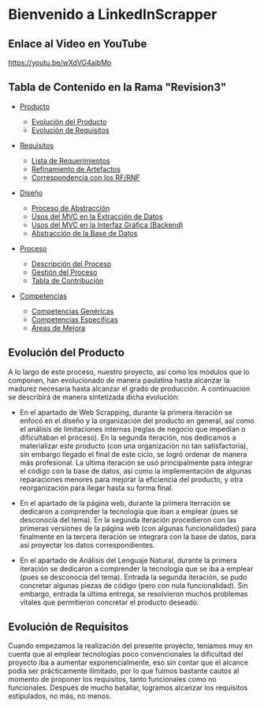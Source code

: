 # Bienvenido a LinkedInScrapper

## Enlace al Video en YouTube
https://youtu.be/wXdVG4aibMo

## Tabla de Contenido en la Rama "Revision3"
* [Producto](README.md)
    * [Evolución del Producto](#evolución-del-producto)
    * [Evolución de Requisitos](#evolución-de-requisitos)

* [Requisitos](/Documentación/Requisitos)
    * [Lista de Requerimientos](/Documentación/Requisitos/Requerimientos.md)
    * [Refinamiento de Artefactos](/Documentación/Requisitos/Artefactos/HistoriasDeUsuario.md)
    * [Correspondencia con los RF/RNF](/Documentación/Requisitos/Requerimientos.md#correspondencia-con-los-rfrnf)

* [Diseño](/Documentación/)
    * [Proceso de Abstracción](/Documentación/Abstracción/Abstracción.md)
    * [Usos del MVC en la Extracción de Datos](/Documentación/Abstracción/ExtracciónDatos/Documentacion_Extraccion_Datos.md)
    * [Usos del MVC en la Interfaz Gráfica (Backend)](/Documentación/Abstracción/GUI/Documentacion_GUI.md)
    * [Abstracción de la Base de Datos](/Documentación/Abstracción/BaseDatos/Documentacion_Base_Datos.md)

* [Proceso](/Documentación/Proceso/)
    * [Descripción del Proceso](/Documentación/Proceso/Descripcion.md)
    * [Gestión del Proceso](/Documentación/Proceso/Gestión.md)
    * [Tabla de Contribución](/Documentación/Proceso/Participación.md)

* [Competencias](/Documentación/Competencias/Competencias.md)
    * [Competencias Genéricas](/Documentación/Competencias/Competencias.md#competencias-genéricas)
    * [Competencias Específicas](/Documentación/Competencias/Competencias.md#competencias-específicas)
    * [Áreas de Mejora](/Documentación/Competencias/Competencias.md#áreas-de-mejora)
    



## Evolución del Producto

A lo largo de este proceso, nuestro proyecto, así como los módulos que lo componen, han evolucionado de manera paulatina hasta alcanzar la madurez necesaria hasta alcanzar el grado de producción. A continuacion se describirá de manera sintetizada dicha evolución:


* En el apartado de Web Scrapping, durante la primera iteración se enfocó en el diseño y la organización del producto en general, así como el análisis de limitaciones internas (reglas de negocio que impedían o dificultaban el proceso). En la segunda iteración, nos dedicamos a materializar este producto (con una organización no tan satisfactoria), sin embargo llegado el final de este ciclo, se logró ordenar de manera más profesional. La ultima iteración se usó principalmente para integrar el código con la base de datos, así como la implementación de algunas reparaciones menores para mejorar la eficiencia del producto, y otra reorganización para llegar hasta su forma final.

* En el apartado de la página web, durante la primera iterración se dedicaron a comprender la tecnología que iban a emplear (pues se desconocía del tema). En la segunda iteración procedieron con las primeras versiones de la página web (con algunas funcionalidades) para finalmente en la tercera iteración se integrara con la base de datos, para así proyectar los datos correspondientes.

* En el apartado de Análisis del Lenguaje Natural, durante la primera iteración se dedicaron a comprender la tecnología que se iba a emplear (pues se desconocia del tema). Entrada la segunda iteración, se pudo concretar algunas piezas de código (pero con nula funcionalidad). Sin embargo, entrada la última entrega, se resolvieron muchos problemas vitales que permitieron concretar el producto deseado.

## Evolución de Requisitos
Cuando empezamos la realización del presente proyecto, teníamos muy en cuenta que al emplear tecnologías poco convencionales la dificultad del proyecto iba a aumentar exponencialmente, eso sin contar que el alcance podía ser prácticamente ilimitado, por lo que fuimos bastante cautos al momento de proponer los requisitos, tanto funcionales como no funcionales. Después de mucho batallar, logramos alcanzar los requisitos estipulados, no más, no menos. 


